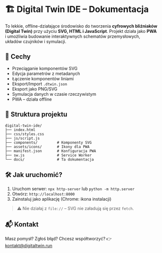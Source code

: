# 🏗️ Digital Twin IDE – Dokumentacja

To lekkie, offline-działające środowisko do tworzenia **cyfrowych bliźniaków (Digital Twin)** przy użyciu **SVG, HTML i JavaScript**. Projekt działa jako **PWA** i umożliwia budowanie interaktywnych schematów przemysłowych, układów czujników i symulacji.

## 🚀 Cechy
- Przeciąganie komponentów SVG
- Edycja parametrów z metadanych
- Łączenie komponentów liniami
- Eksport/Import `.dtwin.json`
- Eksport jako PNG/SVG
- Symulacja danych w czasie rzeczywistym
- PWA – działa offline

## 📁 Struktura projektu
```
digital-twin-ide/
├── index.html
├── css/styles.css
├── js/script.js
├── components/         # Komponenty SVG
├── assets/icons/       # Ikony dla PWA
├── manifest.json       # Konfiguracja PWA
├── sw.js               # Service Worker
└── docs/               # Ta dokumentacja
```

## 🛠️ Jak uruchomić?
1. Uruchom serwer: `npx http-server` lub `python -m http.server`
2. Otwórz: `http://localhost:8000`
3. Zainstaluj jako aplikację (Chrome: ikona instalacji)

> ⚠️ Nie działaj z `file://` – SVG nie załadują się przez `fetch`.

## 📬 Kontakt
Masz pomysł? Zgłoś błąd? Chcesz współtworzyć?
👉 kontakt@digitaltwin.run

